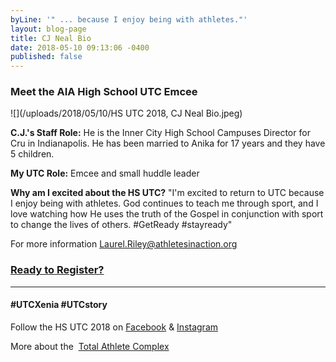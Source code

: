 ```yaml
---
byLine: '" ... because I enjoy being with athletes."'
layout: blog-page
title: CJ Neal Bio
date: 2018-05-10 09:13:06 -0400
published: false
---
```

### Meet the AIA High School UTC Emcee

![](/uploads/2018/05/10/HS UTC 2018, CJ Neal Bio.jpeg)

**C.J.'s Staff Role:**  He is the Inner City High School Campuses Director for Cru in Indianapolis. He has been married to Anika for 17 years and they have 5 children.

**My UTC Role:**  Emcee and small huddle leader

**Why am I excited about the HS UTC?**  "I'm excited to return to UTC because I enjoy being with athletes. God continues to teach me through sport, and I love watching how He uses the truth of the Gospel in conjunction with sport to change the lives of others. #GetReady #stayready"

For more information [Laurel.Riley@athletesinaction.org](mailto:laurel.riley@athletesinaction.org)

### [**Ready to Register?**]()

---

#### **#UTCXenia     #UTCstory**

Follow the HS UTC 2018 on  [Facebook](https://www.facebook.com/aiatotalathletecomplex/) & [Instagram](https://www.instagram.com/aia_sports_complex/)

More about the  [Total Athlete Complex](http://www.aiasportscomplex.com/)